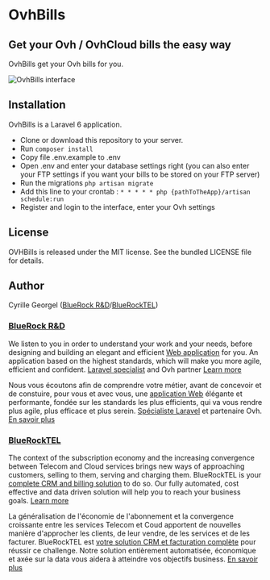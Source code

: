 # OvhBills

## Get your Ovh / OvhCloud bills the easy way

OvhBills get your Ovh bills for you.

![OvhBills interface](https://en.bluerocktel.com/wp-content/uploads/2019/11/bluerocktel-ovhbills-en-1024x777.png)

## Installation

OvhBills is a Laravel 6 application.

* Clone or download this repository to your server.
* Run ```composer install```
* Copy file .env.example to .env
* Open .env and enter your database settings right (you can also enter your FTP settings if you want your bills to be stored on your FTP server)
* Run the migrations ```php artisan migrate```
* Add this line to your crontab : ```* * * * * php {pathToTheApp}/artisan schedule:run```
* Register and login to the interface, enter your Ovh settings

## License

OVHBills is released under the MIT license.
See the bundled LICENSE file for details.

## Author

Cyrille Georgel ([BlueRock R&D](https://bluerock.ie)/[BlueRockTEL](https://bluerocktel.com))

### [BlueRock R&D](https://bluerock.ie)

We listen to you in order to understand your work and your needs, before designing and building an elegant and efficient [Web application](https://bluerock.ie/en) for you. An application based on the highest standards, which will make you more agile, efficient and confident. [Laravel specialist](https://bluerock.ie/en) and Ovh partner [Learn more](https://bluerock.ie/en)

Nous vous écoutons afin de comprendre votre métier, avant de concevoir et de constuire, pour vous et avec vous, une [application Web](https://bluerock.ie/fr) élégante et performante, fondée sur les standards les plus efficients, qui va vous rendre plus agile, plus efficace et plus serein. [Spécialiste Laravel](https://bluerock.ie/fr) et partenaire Ovh. [En savoir plus](https://bluerock.ie/fr)

### [BlueRockTEL](https://bluerocktel.com)

The context of the subscription economy and the increasing convergence between Telecom and Cloud services brings new ways of approaching customers, selling to them, serving and charging them. BlueRockTEL is your [complete CRM and billing solution](https://en.bluerocktel.com) to do so. Our fully automated, cost effective and data driven solution will help you to reach your business goals. [Learn more](https://en.bluerocktel.com)

La généralisation de l'économie de l'abonnement et la convergence croissante entre les services Telecom et Coud apportent de nouvelles manière d'approcher les clients, de leur vendre, de les services et de les facturer. BlueRockTEL est [votre solution CRM et facturation complète](https://fr.bluerocktel.com) pour réussir ce challenge. Notre solution entièrement automatisée, économique et axée sur la data vous aidera à atteindre vos objectifs business. [En savoir plus](https://fr.bluerocktel.com)
